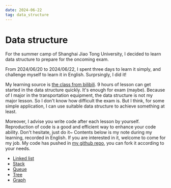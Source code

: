```yaml
---
date: 2024-06-22
tag: data_structure
---
```


# Data structure

For the summer camp of Shanghai Jiao Tong University, I decided to learn data structure to prepare for the oncoming exam.

From 2024/06/20 to 2024/06/22, I spent three days to learn it simply, and challenge myself to learn it in English. Surprsingly, I did it!

My learning source is [the class from bilibili](https://www.bilibili.com/video/BV1Fv4y1f7T1). 9 hours of lesson can get started in the data structure quickly. It's enough for exam (maybe). Because of I major in the transportation equipment, the data structure is not my major lesson. So I don't know how difficult the exam is. But I think, for some simple application, I can use suitable data structure to achieve something at least.

Moreover, I advise you write code after each lesson by yourself. Reproduction of code is a good and efficient way to enhance your code ability. Don't hesitate, just do it~ Contents below is my note during my learning, recorded in English. If you are interested in it, welcome to come for my job. My code has pushed in [my github repo](https://github.com/dream-oyh/data-structure-code), you can fork it according to your needs.

- [Linked list](linked_list.md)
- [Stack](stack.md)
- [Queue](queue.md)
- [Tree](tree.md)
- [Graph](graph.md)
